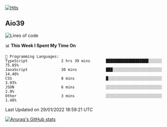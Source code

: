 [![Hits](https://hits.seeyoufarm.com/api/count/incr/badge.svg?url=https%3A%2F%2Fgithub.com%2Faio39&count_bg=%2339C5BB&title_bg=%23555555&icon=&icon_color=%23E7E7E7&title=hits&edge_flat=false)](https://hits.seeyoufarm.com)

## Aio39

<!--START_SECTION:waka-->
![Lines of code](https://img.shields.io/badge/From%20Hello%20World%20I%27ve%20Written-1%20Million%20lines%20of%20code-blue)

📊 **This Week I Spent My Time On** 

```text
💬 Programming Languages: 
TypeScript               2 hrs 39 mins       ███████████████████░░░░░░   75.85% 
JavaScript               30 mins             ███░░░░░░░░░░░░░░░░░░░░░░   14.46% 
CSS                      8 mins              █░░░░░░░░░░░░░░░░░░░░░░░░   3.93% 
JSON                     6 mins              ░░░░░░░░░░░░░░░░░░░░░░░░░   2.9% 
Other                    3 mins              ░░░░░░░░░░░░░░░░░░░░░░░░░   1.48%

```


 Last Updated on 29/01/2022 18:59:21 UTC
<!--END_SECTION:waka-->
[![Anurag's GitHub stats](https://github-readme-stats.vercel.app/api?username=aio39)](https://github.com/anuraghazra/github-readme-stats)

<!--
**aio39/aio39** is a ✨ _special_ ✨ repository because its `README.md` (this file) appears on your GitHub profile.

Here are some ideas to get you started:

- 🔭 I’m currently working on ...
- 🌱 I’m currently learning ...
- 👯 I’m looking to collaborate on ...
- 🤔 I’m looking for help with ...
- 💬 Ask me about ...
- 📫 How to reach me: ...
- 😄 Pronouns: ...
- ⚡ Fun fact: ...
-->
